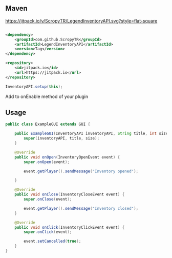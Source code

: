 ## Maven

https://jitpack.io/v/ScropyTR/LegendInventoryAPI.svg?style=flat-square

```pom.xml

<dependency>
    <groupId>com.github.ScropyTR</groupId>
    <artifactId>LegendInventoryAPI</artifactId>
    <version>Tag</version>
</dependency>

<repository>
    <id>jitpack.io</id>
    <url>https://jitpack.io</url>
</repository>
```


```java
InventoryAPI.setup(this);
```
Add to onEnable method of your plugin

## Usage

``` java
public class ExampleGUI extends GUI {

    public ExampleGUI(InventoryAPI inventoryAPI, String title, int size) {
        super(inventoryAPI, title, size);
    }

    @Override
    public void onOpen(InventoryOpenEvent event) {
        super.onOpen(event);

        event.getPlayer().sendMessage("Inventory opened");

    }

    @Override
    public void onClose(InventoryCloseEvent event) {
        super.onClose(event);

        event.getPlayer().sendMessage("Inventory closed");
    }

    @Override
    public void onClick(InventoryClickEvent event) {
        super.onClick(event);

        event.setCancelled(true);
    }
}
```
